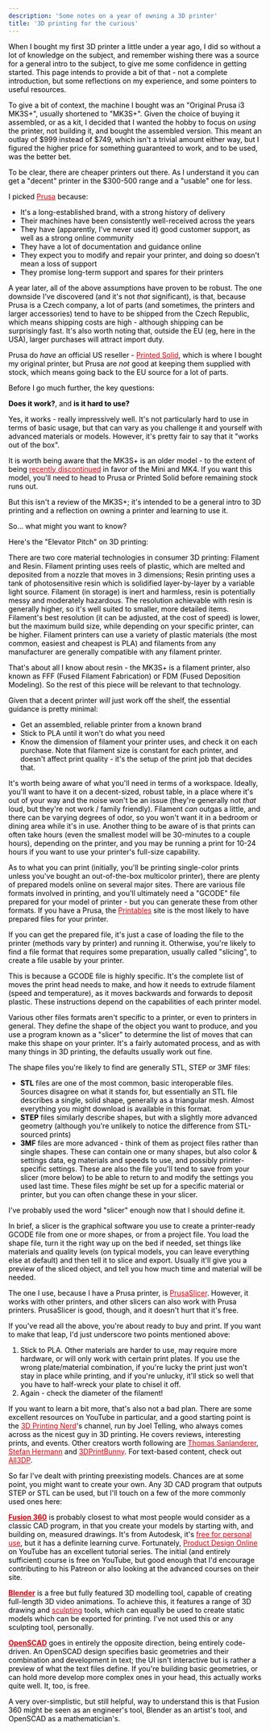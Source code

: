```yaml
---
description: 'Some notes on a year of owning a 3D printer'
title: '3D printing for the curious'
---
```


<style>body { color: #000 } .inner { min-width: 80% } a { color: #d5000d }</style>

When I bought my first 3D printer a little under a year ago, I did so without a lot of knowledge on the subject,
and remember wishing there was a source for a general intro to the subject, to give me some confidence in getting
started.
This page intends to provide a bit of that - not a complete introduction, but some reflections on my experience, and
some pointers to useful resources.

To give a bit of context, the machine I bought was an "Original Prusa i3 MK3S+", usually shortened to "MK3S+".
Given the choice of buying it assembled, or as a kit, I decided that I wanted the hobby to focus on *using* the printer,
not building it, and bought the assembled version. This meant an outlay of $999 instead of $749, which isn't a trivial
amount either way, but I figured the higher price for something guaranteed to work, and to be used, was the better bet.

To be clear, there are cheaper printers out there. As I understand it you can get a "decent" printer in the $300-500
range
and a "usable" one for less.

I picked [Prusa](https://www.prusa3d.com/) because:

- It's a long-established brand, with a strong history of delivery
- Their machines have been consistently well-received across the years
- They have (apparently, I've never used it) good customer support, as well as a strong online community
- They have a lot of documentation and guidance online
- They expect you to modify and repair your printer, and doing so doesn't mean a loss of support
- They promise long-term support and spares for their printers

A year later, all of the above assumptions have proven to be robust. The one downside I've discovered (and it's not
*that*
significant), is that, because Prusa is a Czech company, a lot of parts (and sometimes, the printers and larger
accessories)
tend to have to be shipped from the Czech Republic, which means shipping costs are high - although shipping can be
surprisingly fast. It's also worth noting that, outside the EU (eg, here in the USA), larger purchases will attract
import
duty.

Prusa do *have* an official US reseller - [Printed Solid](https://www.printedsolid.com/), which is where I bought my
original printer, but Prusa are *not* good at keeping them supplied with stock, which means going back to the EU source
for a lot of parts.

Before I go much further, the key questions:

**Does it work?**, and **is it hard to use?**

Yes, it works - really impressively well. It's not particularly hard to use in terms of basic usage, but that can vary
as you challenge it and yourself with advanced materials or models. However, it's pretty fair to say that it "works out
of the box".

It is worth being aware that the MK3S+ is an older model - to the extent of being [recently discontinued](https://blog.prusa3d.com/goodbye-mk3-the-end-of-an-era-is-close-or-is-it_93213/) in favor
of the Mini and MK4. If you want this model, you'll need to head to Prusa or Printed Solid before remaining stock runs 
out.

But this isn't a review of the MK3S+; it's intended to be a general intro to 3D printing and a reflection on owning a
printer and learning to use it.

So… what might you want to know?

Here's the "Elevator Pitch" on 3D printing:

There are two core material technologies in consumer 3D printing: Filament and Resin. Filament printing uses reels of
plastic, which are melted and deposited from a nozzle that moves in 3 dimensions; Resin printing uses a tank of
photosensitive resin which is solidified layer-by-layer by a variable light source. Filament (in storage) is inert
and harmless, resin is potentially messy and moderately hazardous. The resolution achievable with resin is generally
higher, so it's well suited to smaller, more detailed items. Filament's best resolution (it can be adjusted, at the cost
of speed) is lower, but the maximum build size, while depending on your specific printer, can be higher.
Filament printers can use a variety of plastic materials (the most common, easiest and cheapest is PLA) and filaments
from any manufacturer are generally compatible with any filament printer.

That's about all I know about resin - the MK3S+ is a filament printer, also known as FFF (Fused Filament Fabrication) or
FDM (Fused Deposition Modeling). So the rest of this piece will be relevant to that technology.

Given that a decent printer *will* just work off the shelf, the essential guidance is pretty minimal:

- Get an assembled, reliable printer from a known brand
- Stick to PLA until it won't do what you need
- Know the dimension of filament your printer uses, and check it on each purchase. Note that filament size is constant
  for each printer, and doesn't affect print quality - it's the setup of the print job that decides that.

It's worth being aware of what you'll need in terms of a workspace. Ideally, you'll want to have it on a decent-sized,
robust table, in a place where it's out of your way and the noise won't be an issue (they're generally not *that* loud,
but they're not work / family friendly). Filament *can* outgas a little, and there can be varying degrees of odor, so
you won't want it in a bedroom or dining area while it's in use. Another thing to be aware of is that prints can often
take hours (even the smallest model will be 30-minutes to a couple hours), depending on the printer, and you may be
running a print for 10-24 hours if you want to use your printer's full-size capability.

As to what you can print (initially, you'll be printing single-color prints unless you've bought an out-of-the-box
multicolor printer), there are plenty of prepared models online
on several major sites. There are various file formats involved in printing, and you'll ultimately need a "GCODE" file
prepared for your model of printer - but you can generate these from other formats. If you have a Prusa, the
[Printables](https://www.printables.com/) site is the most likely to have prepared files for your printer.

If you can get the prepared file, it's just a case of loading the file to the printer (methods vary by printer) and
running it. Otherwise, you're likely to find a file format that requires some preparation, usually called "slicing", to
create a file usable by your printer.

This is because a GCODE file is highly specific. It's the complete list of moves the print head needs to make, and how
it needs to extrude filament (speed and temperature), as it moves backwards and forwards to deposit plastic. These
instructions depend on the capabilities of each printer model.

Various other files formats aren't specific to a printer, or even to printers in general. They define the shape of the
object you want to produce, and you use a program known as a "slicer" to determine the list of moves that can make this
shape on your printer. It's a fairly automated process, and as with many things in 3D printing, the defaults usually
work out fine.

The shape files you're likely to find are generally STL, STEP or 3MF files:

- **STL** files are one of the most common, basic interoperable files. Sources disagree on what it stands for, but
  essentially an STL file describes a single, solid shape, generally as a triangular mesh. Almost everything you might
  download is available in this format.
- **STEP** files similarly describe shapes, but with a slightly more advanced geometry (although you're unlikely to
  notice the difference from STL-sourced prints)
- **3MF** files are more advanced - think of them as project files rather than single shapes. These can contain one or
  many shapes, but also color & settings data, eg materials and speeds to use, and possibly printer-specific settings.
  These are also the file you'll tend to save from your slicer (more below) to be able to return to and modify the
  settings you used last time. These files *might* be set up for a specific material or printer, but you can often
  change these in your slicer.

I've probably used the word "slicer" enough now that I should define it.

In brief, a slicer is the graphical software you use to create a printer-ready GCODE file from one or more shapes, or
from a project file. You load the shape file, turn it the right way up on the bed if needed, set things like materials
and quality levels (on typical models, you can leave everything else at default) and then tell it to slice and export.
Usually it'll give you a preview of the sliced object, and tell you how much time and material will be needed.

The one I use, because I have a Prusa printer, is [PrusaSlicer](https://www.prusa3d.com/en/page/prusaslicer_424/).
However, it works with other printers, and other slicers can also work with Prusa printers. PrusaSlicer is good, though,
and it doesn't hurt that it's free.

If you've read all the above, you're about ready to buy and print. If you want to make that leap, I'd just underscore
two points mentioned above:

1. Stick to PLA. Other materials are harder to use, may require more hardware, or will only work with certain print
   plates. If you use the wrong plate/material combination, if you're lucky the print just won't stay in place while
   printing, and if you're unlucky, it'll stick so well that you have to half-wreck your plate to chisel it off.
2. Again - check the diameter of the filament!

If you want to learn a bit more, that's also not a bad plan. There are some excellent resources on YouTube in
particular,
and a good starting point is the [3D Printing Nerd](https://www.youtube.com/@3DPrintingNerd)'s channel, run by Joel
Telling, who always comes across as the nicest guy in 3D printing. He covers reviews, interesting prints, and events.
Other creators worth following are [Thomas Sanlanderer](https://www.youtube.com/@MadeWithLayers),
[Stefan Hermann](https://www.youtube.com/@CNCKitchen) and [3DPrintBunny](https://www.youtube.com/@3dprintbunny).
For text-based content, check out [All3DP](https://all3dp.com/).

So far I've dealt with printing preexisting models. Chances are at some point, you might want to create your own. Any 3D
CAD program that outputs STEP or STL can be used, but I'll touch on a few of the more commonly used ones here:

**[Fusion 360](https://www.autodesk.eu/products/fusion-360/overview?term=1-YEAR&tab=subscription)**
is probably closest to what most people would consider as a classic CAD program, in that you create your
models by starting with, and building on, measured drawings. It's from Autodesk,
it's [free for personal use](https://www.autodesk.com/products/fusion-360/personal),
but it has a definite learning curve.
Fortunately, [Product Design Online](https://www.youtube.com/playlist?list=PLrZ2zKOtC_-C4rWfapgngoe9o2-ng8ZBr) on YouTube has an excellent tutorial series. The initial (and entirely
sufficient) course is free on YouTube, but good enough that I'd encourage contributing to his Patreon or also looking at
the advanced courses on their site.

**[Blender](https://www.blender.org/)** is a free but fully featured 3D modelling tool, capable of creating full-length
3D video animations. To
achieve this, it features a range of 3D drawing and [sculpting](https://www.blender.org/features/sculpting/) tools,
which can equally be used to create static models which can be exported for printing. I've not used this or any
sculpting tool, personally.

**[OpenSCAD](https://openscad.org/)** goes in entirely the opposite direction, being entirely code-driven. An OpenSCAD
design specifies basic geometries and their combination and development in text; the UI isn't interactive but is rather
a preview of what the text files define. If you're building basic geometries, or can hold more develop more complex ones
in your head, this actually works quite well. It, too, is free.

A very over-simplistic, but still helpful, way to understand this is that Fusion 360 might be seen as an engineer's tool,
Blender as an artist's tool, and OpenSCAD as a mathematician's.